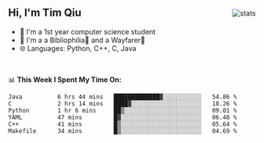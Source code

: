 <p>
<img src="https://github-readme-stats.vercel.app/api?username=qyxtim&show_icons=true&theme=onedark" alt="stats" align="right" style="padding-top:20px"/>
</p>

## Hi, I'm Tim Qiu

- 🔭 I'm a 1st year computer science student
- 🌱 I'm a a Bibliophilia📕 and a Wayfarer🚶
- 🌐 Languages: Python, C++, C, Java

<br>

📊 **This Week I Spent My Time On:**
<!--START_SECTION:waka-->

```text
Java          6 hrs 44 mins   █████████████▓░░░░░░░░░░░   54.86 %
C             2 hrs 14 mins   ████▓░░░░░░░░░░░░░░░░░░░░   18.26 %
Python        1 hr 6 mins     ██▒░░░░░░░░░░░░░░░░░░░░░░   09.01 %
YAML          47 mins         █▓░░░░░░░░░░░░░░░░░░░░░░░   06.48 %
C++           41 mins         █▒░░░░░░░░░░░░░░░░░░░░░░░   05.64 %
Makefile      34 mins         █▒░░░░░░░░░░░░░░░░░░░░░░░   04.69 %
```

<!--END_SECTION:waka-->

